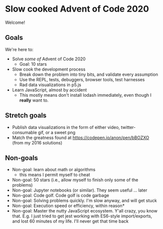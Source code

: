 # Slow cooked Advent of Code 2020

Welcome!

## Goals

We're here to:

- Solve _some of_ Advent of Code 2020
  - Goal: 10 stars
- Slow cook the development process
  - Break down the problem into tiny bits, and validate every assumption
  - Use the REPL, tests, debuggers, browser tools, test harnesses
  - Rad data visualizations in p5.js
- Learn JavaScript, almost by accident
  - This mostly means don't install lodash immediately, even though I **really** want to.

## Stretch goals

- Publish data visualizations in the form of either video, twitter-consumable gif, or a sweet png
- Match the greatness found at https://codepen.io/anon/pen/bBOZXO (from my 2016 solutions)

## Non-goals

- Non-goal: learn about math or algorithms
  - this means I permit myself to cheat
- Non-goal: 50 stars (i.e., allow myself to finish only some of the problems)
- Non-goal: Jupyter notebooks (or similar). They seem useful ... later
- Non-goal: Code golf. Code golf is code garbage
- Non-goal: Solving problems quickly. I'm slow anyway, and will get stuck
- Non-goal: Execution speed or efficiency, within reason\*
- Non-goal: Master the nutty JavaScript ecosystem. Y'all crazy, you know that. E.g. I just tried to get jest working with ES6-style import/exports, and lost 60 minutes of my life. I'll never get that time back
